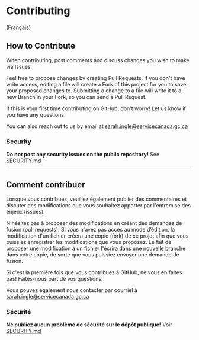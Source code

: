 # Contributing

([Français](#comment-contribuer))

## How to Contribute

When contributing, post comments and discuss changes you wish to make via Issues.

Feel free to propose changes by creating Pull Requests. If you don't have write access, editing a file will create a Fork of this project for you to save your proposed changes to. Submitting a change to a file will write it to a new Branch in your Fork, so you can send a Pull Request.

If this is your first time contributing on GitHub, don't worry! Let us know if you have any questions.

You can also reach out to us by email at sarah.ingle@servicecanada.gc.ca

### Security

**Do not post any security issues on the public repository!** See [SECURITY.md](SECURITY.md)

______________________

## Comment contribuer

Lorsque vous contribuez, veuillez également publier des commentaires et discuter des modifications que vous souhaitez apporter par l'entremise des enjeux (issues).

N'hésitez pas à proposer des modifications en créant des demandes de fusion (pull requests). Si vous n'avez pas accès au mode d’édition, la modification d'un fichier créera une copie (fork) de ce projet afin que vous puissiez enregistrer les modifications que vous proposez. Le fait de proposer une modification à un fichier l'écrira dans une nouvelle branche dans votre copie, de sorte que vous puissiez envoyer une demande de fusion.

Si c'est la première fois que vous contribuez à GitHub, ne vous en faites pas! Faites-nous part de vos questions.

Vous pouvez également nous contacter par courriel à sarah.ingle@servicecanada.gc.ca

### Sécurité

**Ne publiez aucun problème de sécurité sur le dépôt publique!** Voir [SECURITY.md](SECURITY.md)